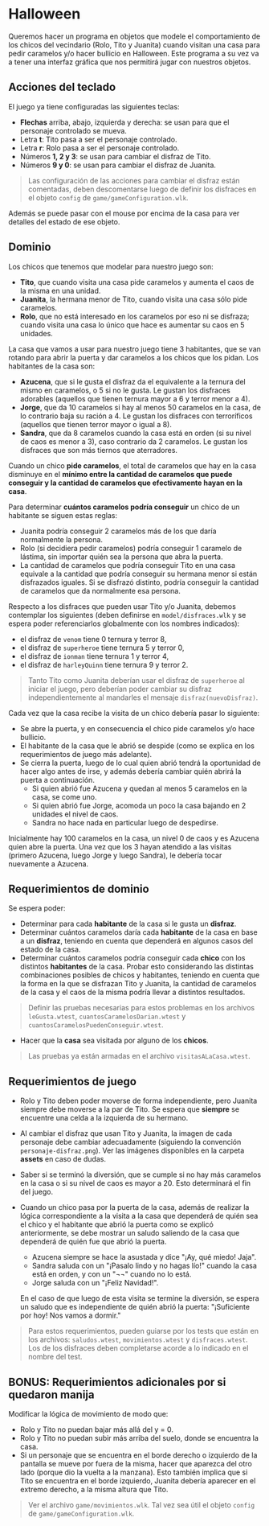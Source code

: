 # Halloween

Queremos hacer un programa en objetos que modele el comportamiento de los chicos del vecindario (Rolo, Tito y Juanita) cuando visitan una casa para pedir caramelos y/o hacer bullicio en Halloween. Este programa a su vez va a tener una interfaz gráfica que nos permitirá jugar con nuestros objetos.

## Acciones del teclado

El juego ya tiene configuradas las siguientes teclas:
- **Flechas** arriba, abajo, izquierda y derecha: se usan para que el personaje controlado se mueva.
- Letra **t**: Tito pasa a ser el personaje controlado.
- Letra **r**: Rolo pasa a ser el personaje controlado.
- Números **1, 2 y 3**: se usan para cambiar el disfraz de Tito.
- Números **9 y 0**: se usan para cambiar el disfraz de Juanita.

> Las configuración de las acciones para cambiar el disfraz están comentadas, deben descomentarse luego de definir los disfraces en el objeto `config` de `game/gameConfiguration.wlk`.

Además se puede pasar con el mouse por encima de la casa para ver detalles del estado de ese objeto.

## Dominio

Los chicos que tenemos que modelar para nuestro juego son:
- **Tito**, que cuando visita una casa pide caramelos y aumenta el caos de la misma en una unidad.
- **Juanita**, la hermana menor de Tito, cuando visita una casa sólo pide caramelos.
- **Rolo**, que no está interesado en los caramelos por eso ni se disfraza; cuando visita una casa lo único que hace es aumentar su caos en 5 unidades.

La casa que vamos a usar para nuestro juego tiene 3 habitantes, que se van rotando para abrir la puerta y dar caramelos a los chicos que los pidan. Los habitantes de la casa son:
- **Azucena**, que si le gusta el disfraz da el equivalente a la ternura del mismo en caramelos, o 5 si no le gusta. Le gustan los disfraces adorables (aquellos que tienen ternura mayor a 6 y terror menor a 4).
- **Jorge**, que da 10 caramelos si hay al menos 50 caramelos en la casa, de lo contrario baja su ración a 4. Le gustan los disfraces con terroríficos (aquellos que tienen terror mayor o igual a 8).
- **Sandra**, que da 8 caramelos cuando la casa está en orden (si su nivel de caos es menor a 3), caso contrario da 2 caramelos. Le gustan los disfraces que son más tiernos que aterradores.

Cuando un chico **pide caramelos**, el total de caramelos que hay en la casa disminuye en el **mínimo entre la cantidad de caramelos que puede conseguir y la cantidad de caramelos que efectivamente hayan en la casa**.

Para determinar **cuántos caramelos podría conseguir** un chico de un habitante se siguen estas reglas:
- Juanita podría conseguir 2 caramelos más de los que daría normalmente la persona.
- Rolo (si decidiera pedir caramelos) podría conseguir 1 caramelo de lástima, sin importar quién sea la persona que abra la puerta.
- La cantidad de caramelos que podría conseguir Tito en una casa equivale a la cantidad que podría conseguir su hermana menor si están disfrazados iguales. Si se disfrazó distinto, podría conseguir la cantidad de caramelos que da normalmente esa persona.

Respecto a los disfraces que pueden usar Tito y/o Juanita, debemos contemplar los siguientes (deben definirse en `model/disfraces.wlk` y se espera poder referenciarlos globalmente con los nombres indicados):
- el disfraz de `venom` tiene 0 ternura y terror 8,
- el disfraz de `superheroe` tiene ternura 5 y terror 0,
- el disfraz de `ionman` tiene ternura 1 y terror 4,
- el disfraz de `harleyQuinn` tiene ternura 9 y terror 2.

> Tanto Tito como Juanita deberían usar el disfraz de `superheroe` al iniciar el juego, pero deberían poder cambiar su disfraz independientemente al mandarles el mensaje `disfraz(nuevoDisfraz)`.

Cada vez que la casa recibe la visita de un chico debería pasar lo siguiente:
- Se abre la puerta, y en consecuencia el chico pide caramelos y/o hace bullicio.
- El habitante de la casa que le abrió se despide (como se explica en los requerimientos de juego más adelante).
- Se cierra la puerta, luego de lo cual quien abrió tendrá la oportunidad de hacer algo antes de irse, y además debería cambiar quién abrirá la puerta a continuación.
  - Si quien abrió fue Azucena y quedan al menos 5 caramelos en la casa, se come uno.
  - Si quien abrió fue Jorge, acomoda un poco la casa bajando en 2 unidades el nivel de caos.
  - Sandra no hace nada en particular luego de despedirse.

Inicialmente hay 100 caramelos en la casa, un nivel 0 de caos y es Azucena quien abre la puerta. 
Una vez que los 3 hayan atendido a las visitas (primero Azucena, luego Jorge y luego Sandra), le debería tocar nuevamente a Azucena.

## Requerimientos de dominio

Se espera poder:

- Determinar para cada **habitante** de la casa si le gusta un **disfraz**.
- Determinar cuántos caramelos daría cada **habitante** de la casa en base a un **disfraz**, teniendo en cuenta que dependerá en algunos casos del estado de la casa.
- Determinar cuántos caramelos podría conseguir cada **chico** con los distintos **habitantes** de la casa. Probar esto considerando las distintas combinaciones posibles de chicos y habitantes, teniendo en cuenta que la forma en la que se disfrazan Tito y Juanita, la cantidad de caramelos de la casa y el caos de la misma podría llevar a distintos resultados.

> Definir las pruebas necesarias para estos problemas en los archivos `leGusta.wtest`, `cuantosCaramelosDarian.wtest` y `cuantosCaramelosPuedenConseguir.wtest`.

- Hacer que la **casa** sea visitada por alguno de los **chicos**.

> Las pruebas ya están armadas en el archivo `visitasALaCasa.wtest`.

## Requerimientos de juego

- Rolo y Tito deben poder moverse de forma independiente, pero Juanita siempre debe moverse a la par de Tito. Se espera que **siempre** se encuentre una celda a la izquierda de su hermano.
- Al cambiar el disfraz que usan Tito y Juanita, la imagen de cada personaje debe cambiar adecuadamente (siguiendo la convención `personaje-disfraz.png`). Ver las imágenes disponibles en la carpeta **assets** en caso de dudas.
- Saber si se terminó la diversión, que se cumple si no hay más caramelos en la casa o si su nivel de caos es mayor a 20. Esto determinará el fin del juego.
- Cuando un chico pasa por la puerta de la casa, además de realizar la lógica correspondiente a la visita a la casa que dependerá de quién sea el chico y el habitante que abrió la puerta como se explicó anteriormente, se debe mostrar un saludo saliendo de la casa que dependerá de quién fue que abrió la puerta.
  - Azucena siempre se hace la asustada y dice "¡Ay, qué miedo! Jaja".
  - Sandra saluda con un "¡Pasalo lindo y no hagas lío!" cuando la casa está en orden, y con un "¬¬" cuando no lo está.
  - Jorge saluda con un "¡Feliz Navidad!".
  
  En el caso de que luego de esta visita se termine la diversión, se espera un saludo que es independiente de quién abrió la puerta: "¡Suficiente por hoy! Nos vamos a dormir."
  
> Para estos requerimientos, pueden guiarse por los tests que están en los archivos: `saludos.wtest`, `movimientos.wtest` y `disfraces.wtest`. Los de los disfraces deben completarse acorde a lo indicado en el nombre del test.

## BONUS: Requerimientos adicionales por si quedaron manija

Modificar la lógica de movimiento de modo que:
  - Rolo y Tito no puedan bajar más allá del y = 0.
  - Rolo y Tito no puedan subir más arriba del suelo, donde se encuentra la casa.
  - Si un personaje que se encuentra en el borde derecho o izquierdo de la pantalla se mueve por fuera de la misma, hacer que aparezca del otro lado (porque dio la vuelta a la manzana). Esto también implica que si Tito se encuentra en el borde izquierdo, Juanita debería aparecer en el extremo derecho, a la misma altura que Tito.
  
> Ver el archivo `game/movimientos.wlk`. Tal vez sea útil el objeto `config` de `game/gameConfiguration.wlk`.
